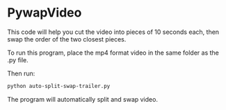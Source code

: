 # PywapVideo
This code will help you cut the video into pieces of 10 seconds each, then swap the order of the two closest pieces.

To run this program, place the mp4 format video in the same folder as the .py file.

Then run:
```bash
python auto-split-swap-trailer.py
```

The program will automatically split and swap video.

